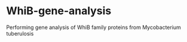 # WhiB-gene-analysis
Performing gene analysis of WhiB family proteins from Mycobacterium tuberulosis
